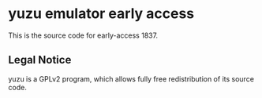 yuzu emulator early access
=============

This is the source code for early-access 1837.

## Legal Notice

yuzu is a GPLv2 program, which allows fully free redistribution of its source code.